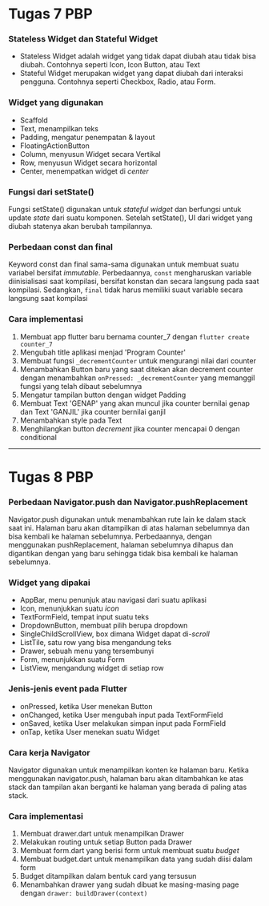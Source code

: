 # Tugas 7 PBP

### Stateless Widget dan Stateful Widget 
- Stateless Widget adalah widget yang tidak dapat diubah atau tidak bisa diubah. Contohnya seperti Icon, Icon Button, atau Text
- Stateful Widget merupakan widget yang dapat diubah dari interaksi pengguna. Contohnya seperti Checkbox, Radio, atau Form.

### Widget yang digunakan
- Scaffold
- Text, menampilkan teks
- Padding, mengatur penempatan & layout
- FloatingActionButton
- Column, menyusun Widget secara Vertikal
- Row, menyusun Widget secara horizontal
- Center, menempatkan widget di _center_

### Fungsi dari setState()
Fungsi setState() digunakan untuk _stateful widget_ dan berfungsi untuk update _state_ dari suatu komponen. Setelah setState(), UI dari widget yang diubah statenya akan berubah tampilannya.

### Perbedaan const dan final
Keyword const dan final sama-sama digunakan untuk membuat suatu variabel bersifat _immutable_. Perbedaannya, `const` mengharuskan variable diinisialisasi saat kompilasi, bersifat konstan dan secara langsung pada saat kompilasi. Sedangkan, `final` tidak harus memiliki suaut variable secara langsung saat kompilasi

### Cara implementasi
 1. Membuat app flutter baru bernama counter_7 dengan `flutter create counter_7`
 2. Mengubah title aplikasi menjad 'Program Counter'
 3. Membuat fungsi `_decrementCounter` untuk mengurangi nilai dari counter
 4. Menambahkan Button baru yang saat ditekan akan decrement counter dengan menambahkan `onPressed: _decrementCounter` yang memanggil fungsi yang telah dibaut sebelumnya
 5. Mengatur tampilan button dengan widget Padding
 6. Membuat Text 'GENAP' yang akan muncul jika counter bernilai genap dan Text 'GANJIL' jika counter bernilai ganjil
 7. Menambahkan style pada Text
 8. Menghilangkan button _decrement_ jika counter mencapai 0 dengan conditional

---

# Tugas 8 PBP
### Perbedaan Navigator.push dan Navigator.pushReplacement
Navigator.push digunakan untuk menambahkan rute lain ke dalam stack saat ini. Halaman baru akan ditampilkan di atas halaman sebelumnya dan bisa kembali ke halaman sebelumnya. Perbedaannya, dengan menggunakan pushReplacement, halaman sebelumnya dihapus dan digantikan dengan yang baru sehingga tidak bisa kembali ke halaman sebelumnya.

### Widget yang dipakai
- AppBar, menu penunjuk atau navigasi dari suatu aplikasi
- Icon, menunjukkan suatu _icon_
- TextFormField, tempat input suatu teks
- DropdownButton, membuat pilih berupa dropdown
- SingleChildScrollView, box dimana Widget dapat di-_scroll_
- ListTile, satu row yang bisa mengandung teks
- Drawer, sebuah menu yang tersembunyi
- Form, menunjukkan suatu Form
- ListView, mengandung widget di setiap row

### Jenis-jenis event pada Flutter
- onPressed, ketika User menekan Button
- onChanged, ketika User mengubah input pada TextFormField
- onSaved, ketika User melakukan simpan input pada FormField
- onTap, ketika User menekan suatu Widget

### Cara kerja Navigator 
Navigator digunakan untuk menampilkan konten ke halaman baru. Ketika menggunakan navigator.push, halaman baru akan ditambahkan ke atas stack dan tampilan akan berganti ke halaman yang berada di paling atas stack.

### Cara implementasi
1. Membuat drawer.dart untuk menampilkan Drawer
2. Melakukan routing untuk setiap Button pada Drawer
3. Membuat form.dart yang berisi form untuk membuat suatu _budget_
4. Membuat budget.dart untuk menampilkan data yang sudah diisi dalam form
5. Budget ditampilkan dalam bentuk card yang tersusun
6. Menambahkan drawer yang sudah dibuat ke masing-masing page dengan `drawer: buildDrawer(context)`